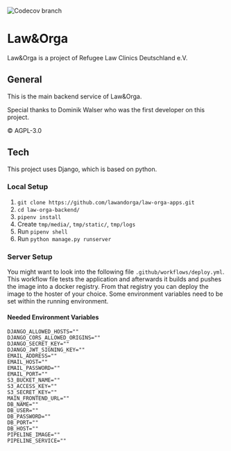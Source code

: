 ![Codecov branch](https://img.shields.io/endpoint?url=https://raw.githubusercontent.com/wiki/lawandorga/lawandorga-backend/python-coverage-comment-action-badge.json)

# Law&Orga

Law&Orga is a project of Refugee Law Clinics Deutschland e.V.

## General

This is the main backend service of Law&Orga.

Special thanks to Dominik Walser who was the first developer on this project.

© AGPL-3.0

## Tech

This project uses Django, which is based on python.

### Local Setup

1. `git clone https://github.com/lawandorga/law-orga-apps.git`
2. `cd law-orga-backend/`
3. `pipenv install`
4. Create `tmp/media/`, `tmp/static/`, `tmp/logs`
5. Run `pipenv shell`
6. Run `python manage.py runserver`

### Server Setup

You might want to look into the following file `.github/workflows/deploy.yml`. This workflow file tests the application
and afterwards it builds and pushes the image into a docker registry. From that registry you can deploy the image to the
hoster of your choice. Some environment variables need to be set within the running environment.

#### Needed Environment Variables

```
DJANGO_ALLOWED_HOSTS=""
DJANGO_CORS_ALLOWED_ORIGINS=""
DJANGO_SECRET_KEY=""
DJANGO_JWT_SIGNING_KEY=""
EMAIL_ADDRESS=""
EMAIL_HOST=""
EMAIL_PASSWORD=""
EMAIL_PORT=""
S3_BUCKET_NAME=""
S3_ACCESS_KEY=""
S3_SECRET_KEY=""
MAIN_FRONTEND_URL=""
DB_NAME=""
DB_USER=""
DB_PASSWORD=""
DB_PORT=""
DB_HOST=""
PIPELINE_IMAGE=""
PIPELINE_SERVICE=""
```
